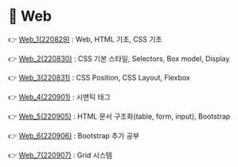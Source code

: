 # 📕 Web

👉 [Web_1(220829)](./Web_220829.md) : Web, HTML 기초, CSS 기초

👉 [Web_2(220830)](./Web_220830.md) : CSS 기본 스타일, Selectors, Box model, Display

👉 [Web_3(220831)](./Web_220831.md) : CSS Position, CSS Layout, Flexbox

👉 [Web_4(220901)](./Web_220901.md) : 시맨틱 태그

👉 [Web_5(220905)](./Web_220905.md) : HTML 문서 구조화(table, form, input), Bootstrap

👉 [Web_6(220906)](./Web_220906.md) : Bootstrap 추가 공부

👉 [Web_7(220907)](./Web_220907.md) : Grid 시스템